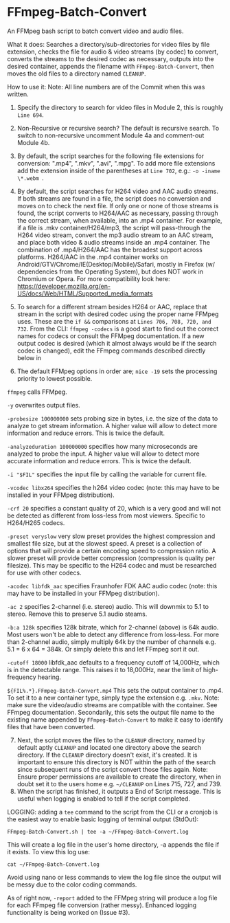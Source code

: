 # FFmpeg-Batch-Convert
An FFMpeg bash script to batch convert video and audio files.

What it does:
Searches a directory/sub-directories for video files by file extension, checks the file for  audio & video streams (by codec) to convert, converts the streams to the desired codec as necessary, outputs into the desired container, appends the filename with `FFmpeg-Batch-Convert`, then moves the old files to a directory named `CLEANUP`.

How to use it:
Note:  All line numbers are of the Commit when this was written.

1. Specify the directory to search for video files in Module 2, this is roughly `Line 694`.

2. Non-Recursive or recursive search?  The default is recursive search.  To switch to non-recursive uncomment Module 4a and comment-out Module 4b.

3. By default, the script searches for the following file extensions for conversion: ".mp4", ".mkv", ".avi", ".mpg".  To add more file extensions add the extension inside of the parentheses at `Line 702`, e.g.: `-o -iname \*.webm `.

4. By default, the script searches for H264 video and AAC audio streams.  If both streams are found in a file, the script does no conversion and moves on to check the next file.  If only one or none of those streams is found, the script converts to H264/AAC as necessary, passing through the correct stream, when available, into an .mp4 container.  For example, if a file is .mkv container/H264/mp3, the script will pass-through the H264 video stream, convert the mp3 audio stream to an AAC stream, and place both video & audio streams inside an .mp4 container.  The combination of .mp4/H264/AAC has the broadest support across platforms.  H264/AAC in the .mp4 container works on Android/GTV/Chrome/IE(Desktop/Mobile)/Safari, mostly in Firefox (w/ dependencies from the Operating System), but does NOT work in Chromium or Opera.  For more compatibility look here: https://developer.mozilla.org/en-US/docs/Web/HTML/Supported_media_formats
5. To search for a different stream besides H264 or AAC, replace that stream in the script with desired codec using the proper name FFMpeg uses.  These are the `if &&` comparisons at `Lines 706, 708, 720, and 732`.  From the CLI:  `ffmpeg -codecs` is a good start to find out the correct names for codecs or consult the FFMpeg documentation.  If a new output codec is desired (which it almost always would be if the search codec is changed), edit the FFmpeg commands described directly below in
6.  The default FFMpeg options in order are;
`nice -19`        sets the processing priority to lowest possible.

`ffmpeg`          calls FFMpeg.

`-y`              overwrites output files.

`-probesize 100000000`        sets probing size in bytes, i.e. the size of the data to analyze to get stream information. A higher value will allow to detect more information and reduce errors.  This is twice the default.

`-analyzeduration 100000000`        specifies how many microseconds are analyzed to probe the input. A higher value will allow to detect more accurate information and reduce errors.  This is twice the default.

`-i "$FIL"`        specifies the input file by calling the variable for current file.

`-vcodec libx264`        specifies the h264 video codec (note:  this may have to be installed in your FFMpeg distribution).

`-crf 20`        specifies a constant quality of 20, which is a very good and will not be detected as different from loss-less from most viewers.  Specific to H264/H265 codecs.

`-preset veryslow`        very slow preset provides the highest compression and smallest file size, but at the slowest speed.  A preset is a collection of options that will provide a certain encoding speed to compression ratio. A slower preset will provide better compression (compression is quality per filesize).  This may be specific to the H264 codec and must be researched for use with other codecs.

`-acodec libfdk_aac`        specifies Fraunhofer FDK AAC audio codec  (note:  this may have to be installed in your FFMpeg distribution).

`-ac 2`        specifies 2-channel (i.e. stereo) audio.  This will downmix to 5.1 to stereo.  Remove this to preserve 5.1 audio steams.

`-b:a 128k`        specifies 128k bitrate, which for 2-channel (above) is 64k audio.  Most users won't be able to detect any difference from loss-less.  For more than 2-channel audio, simply multiply 64k by the number of channels e.g. 5.1 = 6 x 64 = 384k.  Or simply delete this and let FFmpeg sort it out.

`-cutoff 18000`        libfdk_aac defaults to a frequency cutoff of 14,000Hz, which is in the detectable range.  This raises it to 18,000Hz, near the limit of high-frequency hearing.

`${FIL%.*}.FFmpeg-Batch-Convert.mp4`        This sets the output container to .mp4.  To set it to a new container type, simply type the extension e.g. `.mkv`.  Note:  make sure the video/audio streams are compatible with the container.  See FFmpeg documentation.  Secondarily, this sets the output file name to the existing name appended by `FFmpeg-Batch-Convert` to make it easy to identify files that have been converted.

7.  Next, the script moves the files to the `CLEANUP` directory, named by default aptly `CLEANUP` and located one directory above the search directory.  If the `CLEANUP` directory doesn't exist, it's created.  It is important to ensure this directory is NOT within the path of the search since subsequent runs of the script convert those files again.  Note:  Ensure proper permissions are available to create the directory, when in doubt set it to the users home e.g. `~/CLEANUP` on Lines 715, 727, and 739.
8.  When the script has finished, it outputs a End of Script message.  This is useful when logging is enabled to tell if the script completed.

LOGGING:  adding a `tee` command to the script from the CLI or a cronjob is the easiest way to enable basic logging of terminal output (StdOut):

`FFmpeg-Batch-Convert.sh | tee -a ~/FFmpeg-Batch-Convert.log`

This will create a log file in the user's home directory, -a appends the file if it exists. To view this log use:

`cat ~/FFmpeg-Batch-Convert.log`

Avoid using nano or less commands to view the log file since the output will be messy due to the color coding commands.

As of right now, `-report` added to the FFMpeg string will produce a log file for each FFmpeg file conversion (rather messy).  Enhanced logging functionality is being worked on (Issue #3).
